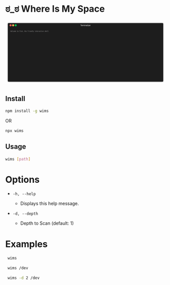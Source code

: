 # ಠ_ಠ Where Is My Space

![](./render1573139807104.gif)

## Install

```bash
npm install -g wims
```
OR
```bash
npx wims
```
## Usage

```bash
wims [path]
```

# Options

- `-h, --help`

  - Displays this help message.

- `-d, --depth`

  - Depth to Scan (default: 1)

# Examples

```bash
 wims
```

```bash
 wims /dev
```

```bash
 wims -d 2 /dev
```
